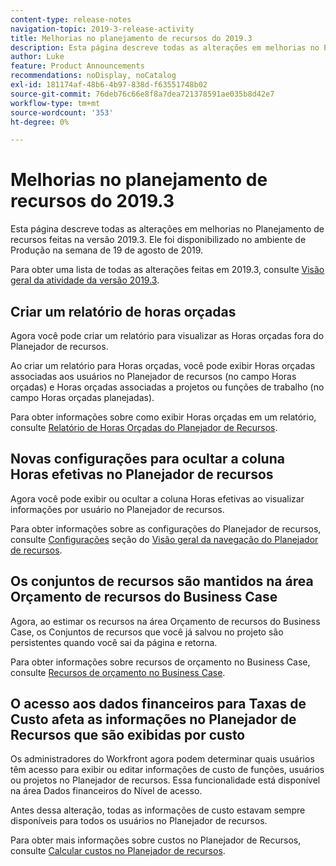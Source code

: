 ```yaml
---
content-type: release-notes
navigation-topic: 2019-3-release-activity
title: Melhorias no planejamento de recursos do 2019.3
description: Esta página descreve todas as alterações em melhorias no Planejamento de recursos feitas na versão 2019.3. Ele foi disponibilizado no ambiente de Produção na semana de 19 de agosto de 2019.
author: Luke
feature: Product Announcements
recommendations: noDisplay, noCatalog
exl-id: 181174af-48b6-4b97-838d-f63551748b02
source-git-commit: 76deb76c66e8f8a7dea721378591ae035b8d42e7
workflow-type: tm+mt
source-wordcount: '353'
ht-degree: 0%

---
```


# Melhorias no planejamento de recursos do 2019.3

Esta página descreve todas as alterações em melhorias no Planejamento de recursos feitas na versão 2019.3. Ele foi disponibilizado no ambiente de Produção na semana de 19 de agosto de 2019.

Para obter uma lista de todas as alterações feitas em 2019.3, consulte [Visão geral da atividade da versão 2019.3](../../../../product-announcements/product-releases/quarterly-release-archive/2019.3-release-activity/2019.3-release-activity-overview.md).

## Criar um relatório de horas orçadas

Agora você pode criar um relatório para visualizar as Horas orçadas fora do Planejador de recursos.

Ao criar um relatório para Horas orçadas, você pode exibir Horas orçadas associadas aos usuários no Planejador de recursos (no campo Horas orçadas) e Horas orçadas associadas a projetos ou funções de trabalho (no campo Horas orçadas planejadas).

Para obter informações sobre como exibir Horas orçadas em um relatório, consulte [Relatório de Horas Orçadas do Planejador de Recursos](../../../../resource-mgmt/resource-planning/report-on-budgeted-hours.md).

## Novas configurações para ocultar a coluna Horas efetivas no Planejador de recursos

Agora você pode exibir ou ocultar a coluna Horas efetivas ao visualizar informações por usuário no Planejador de recursos.

Para obter informações sobre as configurações do Planejador de recursos, consulte [Configurações](../../../../resource-mgmt/resource-planning/resource-planner-navigation.md#settings) seção do [Visão geral da navegação do Planejador de recursos](../../../../resource-mgmt/resource-planning/resource-planner-navigation.md).

## Os conjuntos de recursos são mantidos na área Orçamento de recursos do Business Case

Agora, ao estimar os recursos na área Orçamento de recursos do Business Case, os Conjuntos de recursos que você já salvou no projeto são persistentes quando você sai da página e retorna.

Para obter informações sobre recursos de orçamento no Business Case, consulte [Recursos de orçamento no Business Case](../../../../manage-work/projects/define-a-business-case/budget-resources-in-business-case.md).

## O acesso aos dados financeiros para Taxas de Custo afeta as informações no Planejador de Recursos que são exibidas por custo

Os administradores do Workfront agora podem determinar quais usuários têm acesso para exibir ou editar informações de custo de funções, usuários ou projetos no Planejador de recursos. Essa funcionalidade está disponível na área Dados financeiros do Nível de acesso.

Antes dessa alteração, todas as informações de custo estavam sempre disponíveis para todos os usuários no Planejador de recursos.

Para obter mais informações sobre custos no Planejador de Recursos, consulte [Calcular custos no Planejador de recursos](../../../../resource-mgmt/resource-planning/calculate-costs-resource-planner.md).


